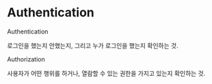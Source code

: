 # Authentication

Authentication

로그인을 했는지 안했는지, 그리고 누가 로그인을 했는지 확인하는 것.

Authorization

사용자가 어떤 행위를 하거나, 열람할 수 있는 권한을 가지고 있는지 확인하는 것.

